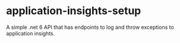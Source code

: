 # application-insights-setup
A simple .net 6 API that has endpoints to log and throw exceptions to application insights.
